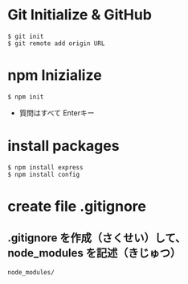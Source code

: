 
# Git Initialize & GitHub 
```
$ git init
$ git remote add origin URL
```

# npm Inizialize
```
$ npm init
```
- 質問はすべて Enterキー

# install packages
```
$ npm install express
$ npm install config
```

# create file .gitignore
## .gitignore を作成（さくせい）して、node_modules を記述（きじゅつ）
```
node_modules/
```
